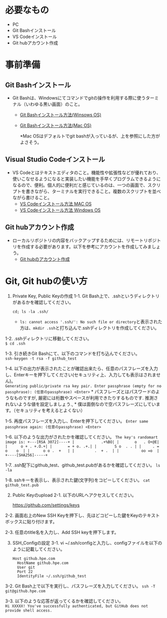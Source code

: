 # 必要なもの
+ PC
+ Git Bashインストール
+ VS Codeインストール
+ Git hubアカウント作成

# 事前準備
## Git Bashインストール
+ Git Bashは、Windowsにてコマンドでgitの操作を利用する際に使うターミナル（いわゆる黒い画面）のこと。
  + [Git Bashインストール方法(Winsows OS)](https://eng-entrance.com/git-install)
  + [Git Bashインストール方法(Mac OS)](https://qiita.com/NorsteinBekkler/items/a0622ee6a39d08d61b72)
  
    *Mac OSはデフォルトでgit bashが入っているが、上を参照にした方がよさそう。
## Visual Studio Codeインストール
+ VS Codeとはテキストエディタのこと。機能性や拡張性などが優れており、使いこなせるようになると実装したい機能を手早くプログラムできるようになるので、便利。個人的に便利だと感じているのは、一つの画面で、スクリプトを書きながら、ターミナルを実行できること。複数のスクリプトを並べながら書けること。
  + [VS Codeインストール方法 MAC OS](https://qiita.com/watamura/items/51c70fbb848e5f956fd6)
  + [VS Codeインストール方法 Windows OS](https://qiita.com/psychoroid/items/7d85ae6bade4a67aedb1)

## Git hubアカウント作成
+ ローカルリポジトリの内容をバックアップするためには、リモートリポジトリを作成する必要があります。以下を参考にアカウントを作成してみましょう。
  + [Git hubのアカウント作成](https://techacademy.jp/magazine/6235)

# Git, Git hubの使い方
1. Private Key, Public Keyの作成
  1-1. Git Bash上で、.sshというディレクトリがあるかを確認してください。
    ```
    cd; ls -la .ssh/
    ```
    * `ls: cannot access '.ssh/': No such file or directory`と表示された方は、`mkdir .ssh`と打ち込んで.sshディレクトリを作成してください。

  1-2. .sshディレクトリに移動してください。    
    ```
    $ cd .ssh
    ```
    
  1-3. 引き続きGit Bashにて、以下のコマンドを打ち込んでください。  
    ```
    ssh-keygen -t rsa -f github_test
    ```

  1-4. 以下の出力が表示されたことが確認出来たら、任意のパスフレーズを入力し、Enterキーを押下してください(セキュリティ上、入力しても表示はされません)。  
    ```
    Generating public/private rsa key pair.
    Enter passphrase (empty for no passphrase): (任意のpassphrase) <Enter>
    ```
    * パスフレーズとはパスワードのようなものですが, 厳密には桁数やスペースが利用できたりするものです. 推測されないような値を設定しましょう.,
    * 僕は面倒なので空パスフレーズにしています。（セキュリティを考えるとよくない）

  1-5. 再度パスフレーズを入力し、Enterを押下してください。
    ```
    Enter same passphrase again: (任意のpassphrase) <Enter>
    ```
    
  1-6. 以下のような出力がされたかを確認してください。
    ```
    The key's randomart image is:
    +---[RSA 3072]----+
    |            .+%BO|
    |       o   . O+@E|
    |      o + . +.O.+|
    |       = + o. .+.|
    |        S o  . . |
    |     . = o    o  |
    |      o o .  +   |
    |         .  + .  |
    |          oo =o  |
    +----[SHA256]-----+
    ```
    
  1-7. .ssh配下にgithub_test、github_test.pubがあるかを確認してください。
    ```
    ls -la 
    ```
    
  1-8. sshキーを表示し、表示された鍵(文字列)をコピーしてください。
    ```
    cat github_test.pub
    ```
    
2. Public Keyのupload
  2-1. 以下のURLへアクセスしてください。
  
    https://github.com/settings/keys

  2-2. 画面右上のNew SSH Keyを押下し、先ほどコピーした鍵をKeyのテキストボックスに貼り付けます。

  2-3. 任意のtitle名を入力し、Add SSH keyを押下します。

3. SSH_Configの設定
  3-1. vi ~/.ssh/configと入力し、configファイルを以下のように記載してください。
    ```
    Host github.hpe.com
      HostName github.hpe.com
      User git
      Port 22
      IdentityFile ~/.ssh/github_test
    ```
    
  3-2. Git Bash上で以下を実行し、パスフレーズを入力してください。
    ```
    ssh -T git@github.hpe.com
    ```
    
  3-3. 以下のような応答が返ってくるかを確認してください。  
    ```
    Hi XXXXX! You've successfully authenticated,
    but GitHub does not provide shell access.
    ```
